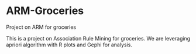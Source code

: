 # ARM-Groceries
Project on ARM for groceries

This is a project on Association Rule Mining for groceries. We are leveraging apriori algorithm with R plots and Gephi for analysis.
